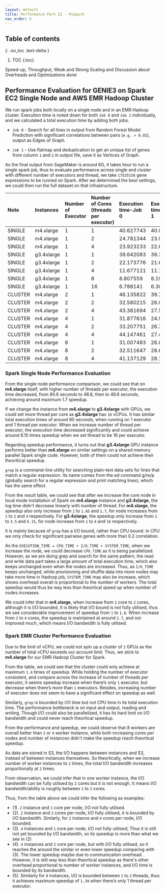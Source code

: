 ```yaml
---
layout: default
title: Performance Part II - PySpark
nav_order: 5
---
```


## Table of contents
{: .no_toc .text-delta }

1. TOC
{:toc}


Speed-up, Throughput, Weak and Strong Scaling and Discussion about Overheads and Optimizations done

## Performance Evaluation for GENIE3 on Spark EC2 Single Node and AWS EMR Hadoop Cluster 

We run spark jobs both locally on a single node and in an EMR Hadoop cluster. Execution time is noted down for both `Job 0` and `Job 1` individually, and we calculated a total execution time by adding both jobs. 

* `Job 0` - Search for all lines in output from Random Forest Model Prediction with significant correlations between pairs (`e.g. > 0.02`), output as Edges of Graph.

* `Job 1` - Use flatmap and deduplication to get an unique list of genes from column `1` and `2` in output file, save it as Vertices of Graph.

As the final output from SageMaker is around 6G, it takes hour to run a single spark job, thus to evaluate performance across single and cluster with different number of executors and thread, we take `17535156` gene expressions to be runned on Spark. After we determined the best settings, we could then run the full dataset on that infrastructure. 

Note	| Instances | 	Number of Executor |	Number of Cores (threads per executor)	| Execution time-Job 0	| Execution time - Job 1	| Total execution time	| Speedup |
|:-------------|:------------------|:------|:-------------|:------------------|:------|:-------------|:------------------|
SINGLE|m4.xlarge|1|1|40.627743|40.034216|80.661959|1|
SINGLE|m4.xlarge|1|2|24.781344|23.992821|48.774165|1.653784519|
SINGLE|m4.xlarge|1|4|23.923233|22.676687|46.59992|1.730946298|
SINGLE|g3.4xlarge|1|1|39.642083|39.39333|79.035413|1.020579965|
SINGLE|g3.4xlarge|1|2|22.173776|21.679987|43.853763|1.839339511|
SINGLE|g3.4xlarge|1|4|11.677121|11.155805|22.832926|3.532703562|
SINGLE|g3.4xlarge|1|8|8.807559|8.199493|17.007052|4.74285367|
SINGLE|g3.4xlarge|1|16|6.788141|6.307631|13.095772|6.159389382|
CLUSTER|m4.xlarge|2|1|46.135822|39.726582|85.862404|0.939432805|
CLUSTER|m4.xlarge|2|2|32.580215|26.086063|58.666278|1.374928865|
CLUSTER|m4.xlarge|2|4|43.381694|27.571182|70.952876|1.13683847|
CLUSTER|m4.xlarge|4|1|31.877616|24.982805|56.860421|1.418595881|
CLUSTER|m4.xlarge|4|2|33.207751|26.703331|59.911082|1.346361246|
CLUSTER|m4.xlarge|4|4|44.147461|27.483234|71.630695|1.126080921|
CLUSTER|m4.xlarge|8|1|31.007483|26.814587|57.82207|1.395002963|
CLUSTER|m4.xlarge|8|2|32.511647|28.663032|61.174679|1.318551406|
CLUSTER|m4.xlarge|8|4|41.137129|28.146272|69.283401|1.164232094|
 
### Spark Single Node Performance Evaluation
 
From the single node performance comparison, we could see that on **m4.xlarge** itself, with higher number of threads per executor, the execution time decreased, from 80.6 seconds to 48.8, then to 46.6 seconds, achieving around maximum 1.7 speedup. 

If we change the instance from **m4.xlarge** to **g3.4xlarge** with GPUs, we could set more thread per core as **g3.4xlarge** has `16` vCPUs. It has similar total execution times of around 80 seconds, when running on 1 executor and 1 thread per executor. When we increase number of thread per executor, the execution time decreased significantly and could achieve around 6.15 times speedup when we set thread to be 16 per executor.

Regarding speedup performance, it turns out that **g3.4xlarge** GPU instance performs better than **m4.xlarge** on similar settings on a shared memory parallel Spark single code. However, both of them could not achieve their theoritical speedup.

`grep` is a command-line utility for searching plain-text data sets for lines that match a regular expression. Its name comes from the ed command g/re/p (globally search for a regular expression and print matching lines), which has the same effect. 

From the result table, we could see that after we increase the core node in local mode installation of Spark on **m4.xlarge** instance and **g3.4xlarge**, the log time didn't decrease linearly with number of thread. For **m4.xlarge**, the speedup also only increase from `1` to `1.65` and `1.7`, for node increases from `1` to `2` and `4` respectively. For **g3.4xlarge**, the speedup only increase from `1` to `3.5` and `6.15`, for node increase from `1` to `4` and `16` respectively. 

It is mainly because of `grep` has a I/O bound, rather than CPU bound. In CPU we only check for significant pairwise genes with more than 0.2 correlation.

As the `EXECUTION_TIME = CPU_TIME + I/O_TIME + SYSTEM_TIME`, when we increase the node, we could decrease `CPU_TIME` as it is being parallelized. However, as we are doing grep and search for the same pattern, the read and write data part takes a large amount of total execution time, which also keeps unchanged even when the nodes are increased. Thus, as `I/O_TIME` keeps unchanged, while provisioning and shuffle data into more nodes may take more time in Hadoop job, `SYSTEM_TIME` may also be increase, which shows overhead overall is proportional to the number of workers. The total speedup would thus be way less than theortical speed up when number of nodes increases.

We could infer that in **m4.xlarge**, when increase from `1` core to `2` cores, although it is I/O bounded, it is likely that I/O bound is not fully utilised, thus we see considerable improvement of speedup from `1` to `1.6`. When increase from `2` to `4` cores, the speedup is maintained at around `1.7`, and not improved much, which means I/O bandwidth is fully utilised.
 
### Spark EMR Cluster Performance Evaluation

Due to the limit of vCPU, we could not spin up a cluster of `2` GPUs as the number of total vCPU exceeds our account limit. Thus, we stick to **m4.xlarge** for our EMR Hadoop Cluster for Spark. 

From the table, we could see that the cluster could only achieve at maximum `1.4` times of speedup. While holding the number of executor consistent, and compare across the increase of number of threads per executor, it seems speedup increase when there’s only `1` executor, but decrease when there’s more than `1` executors. Besides, increasing number of executor does not seem to have a significant effect on speedup as well. 

Similarly, `grep` is bounded by I/O time but not CPU time in its total execution time. The performance bottleneck is on input and output, reading and writing. Though I/O could also be parallelized, it has its hard limit on I/O bandwidth and could never reach theortical speedup.

From the performance and speedup, we could observe that 8 workers are overall better than `2` or `4` worker instance, while both increasing cores per nodes and number of instances didn't make the speedup reach theortical speedup.

As data are stored in S3, the I/O happens between instances and S3, instead of between instances themselves. So theortically, when we increase number of worker instances to `2` times, the total I/O bandwidth increases proportionally at `2` times. 

From observation, we could infer that in one worker instance, the I/O bandwidth can be fully utilised by `2` cores but it is not enough. It means I/O bandwidth/ability is roughly between `1` to `2` cores. 

Thus, from the table above we could infer the following as examples:
 
* (1). `2` instance and `1` core per node, I/O not fully utilised.
* (2). `2` instance and `2` cores per node, I/O fully utilised, it is bounded by I/O bandwidth. Simiarly, for `2` instance and `4` cores per node, I/O bounded.
* (3). `4` instances and `1` core per node, I/O not fully utilised; Thus it is still not yet bounded by I/O bandwidth, so its speedup is more than what we see in (2)
* (4). `4` instances and `2` core per node,  but with I/O fully utilised, so it reaches the around the similar or even lower speedup comparing with (3). The lower speedup maybe due to communication overhead. However, it is still way less than theortical speedup as there's other overhead proportional to number of worker instances, and I/O time is bounded by its bandwidth.
* (5). Similarly for `8` instances, I/O is bounded between `1` to `2` threads, thus it achieves maximum speedup of `1.39` when there’s only 1 thread per executor. 
